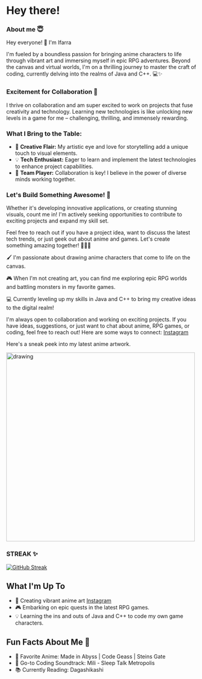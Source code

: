 # Hey there!
### About me 😇
Hey everyone! 👋 I'm Ifarra

I'm fueled by a boundless passion for bringing anime characters to life through vibrant art and immersing myself in epic RPG adventures. Beyond the canvas and virtual worlds, I'm on a thrilling journey to master the craft of coding, currently delving into the realms of Java and C++. 💻✨

### Excitement for Collaboration 🚀

I thrive on collaboration and am super excited to work on projects that fuse creativity and technology. Learning new technologies is like unlocking new levels in a game for me – challenging, thrilling, and immensely rewarding.

### What I Bring to the Table:

- 🎨 **Creative Flair:** My artistic eye and love for storytelling add a unique touch to visual elements.
- 💡 **Tech Enthusiast:** Eager to learn and implement the latest technologies to enhance project capabilities.
- 🤝 **Team Player:** Collaboration is key! I believe in the power of diverse minds working together.

### Let's Build Something Awesome! 🌟

Whether it's developing innovative applications, or creating stunning visuals, count me in! I'm actively seeking opportunities to contribute to exciting projects and expand my skill set.

Feel free to reach out if you have a project idea, want to discuss the latest tech trends, or just geek out about anime and games. Let's create something amazing together! 🚀🎨👾  

🖌️ I'm passionate about drawing anime characters that come to life on the canvas.

🎮 When I'm not creating art, you can find me exploring epic RPG worlds and battling monsters in my favorite games.

💻 Currently leveling up my skills in Java and C++ to bring my creative ideas to the digital realm!

I'm always open to collaboration and working on exciting projects. If you have ideas, suggestions, or just want to chat about anime, RPG games, or coding, feel free to reach out! Here are some ways to connect:  [Instagram](https://www.instagram.com/ozanarafi_1324/?utm_source=ig_web_button_share_sheet&igshid=OGQ5ZDc2ODk2ZA==) 

Here's a sneak peek into my latest anime artwork.

<img src="https://lh3.googleusercontent.com/pw/ADCreHf_kLknul3OvoAlNkXk-c1o-e-Bovko7PIZrj4bk8eQzgVbDRGycuEFWsT4MYX5rLXiWFfV2Nu6kAxx7ydK-8BmMjs9X7KcoETONSyW2c81-_jHdP5XdpDT6cQq9usbDaPIOh237C064lCODz6V8ydjROQXJMSVI4-DlpYJDvaik9Z8NYi2YchaqS4Huwx-RWHMBak1MYUb1VHs-ShOWytdtaERr9dIG_OEGs8Jxl7RR5eIG-6g1z1yDIH_iD7O8zXx4Qejxa59xSbbt6nD5-QomkOSjgBnu_y6nqsY0L0dr5v83UMV2ZPNigw1dX7EHYZYdNqxxX7ZEprlDq-tjzfS4dIM3DSiqKVRUbJltw4Qx637rMLQy1bN-AVC1NmklY0zdia-x_YYk8WOg7g8vSqneXv0pAYcBAT4URycAnu110OQGjgLAzpWzR-a-ZE9L_fr9NTWA_w4ffc9XQhG_AgKs6MquwXHvTpxUfCNnwBZ9V7fW3GSJfHd400wGgwmY8wYvj3hsqkb1YWxbyYWANNC19U8FhMG1fQZnOu7tdoMQZMC76y607CDxF3xq4ZfUx2UGKPHFv8umW3JwuQLCdYQaYjfxh-jaYm7ZiM-QUhP0Eifgz6gwjkI3Qr3j853PMilkuavuAjboUfatdQi-b2PoftIESEr31Y4qVYQBQSpFZKg-cG_kC9GmLoyliwz_spHOS1Z-g8zhdxDL9AnR2pwI1BHclZ3I-bXtRfkZi2RTypupqBIM12n7_wVuGkMYuQb6qqtKO9pn27qi6DKs28EFmiNkcFa8KjhYbZnMu5CsHFQW8Va8AYEgj_BL0Xd1sCUPYrS2IvU5as-DwbjlpMfQIbIUGbNpVMxisEd3GNe3yqzUMteesY34outNl_9GZLE0ALDDV0hQ0cDBanX3lkU6QMN5gGR1iZlodO7i34A1vQJKW7JFASUqOZSnaMgUUtpspnVIhyLog9D2t1QR7SHWrKdRE9upU-XMVxAxUB7wPUj5m9VvtW9ynfnlmQMEsOXvf7PAC0eECxvAUzXoOxjY1zGs5SEtEo=w911-h683-s-no?authuser=2" alt="drawing" width="500"/>

### STREAK ✨

<a href="https://git.io/streak-stats"><img src="https://github-readme-streak-stats.herokuapp.com?user=Ifarra&theme=tokyonight&card_width=500&background=45%2C122373%2C1C1829&border=312F68" alt="GitHub Streak" /></a>




## What I'm Up To

- 🎨 Creating vibrant anime art [Instagram](https://www.instagram.com/ozanarafi_1324/?utm_source=ig_web_button_share_sheet&igshid=OGQ5ZDc2ODk2ZA==) 
- 🎮 Embarking on epic quests in the latest RPG games.
- 💡 Learning the ins and outs of Java and C++ to code my own game characters.

## Fun Facts About Me 🎉

-   🌟 Favorite Anime: Made in Abyss | Code Geass | Steins Gate
-   🎵 Go-to Coding Soundtrack: Mili - Sleep Talk Metropolis
-   📚 Currently Reading: Dagashikashi
  

